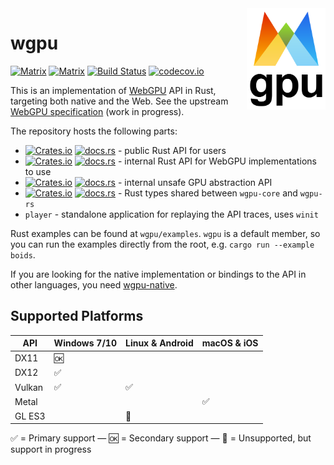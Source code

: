 <img align="right" width="25%" src="logo.png">

# wgpu

[![Matrix](https://img.shields.io/badge/Dev_Matrix-%23wgpu%3Amatrix.org-blueviolet.svg)](https://matrix.to/#/#wgpu:matrix.org) [![Matrix](https://img.shields.io/badge/User_Matrix-%23wgpu--users%3Amatrix.org-blueviolet.svg)](https://matrix.to/#/#wgpu-users:matrix.org)
[![Build Status](https://github.com/gfx-rs/wgpu/workflows/CI/badge.svg)](https://github.com/gfx-rs/wgpu/actions)
[![codecov.io](https://codecov.io/gh/gfx-rs/wgpu/branch/master/graph/badge.svg?token=84qJTesmeS)](https://codecov.io/gh/gfx-rs/wgpu)

This is an implementation of [WebGPU](https://www.w3.org/community/gpu/) API in Rust, targeting both native and the Web.
See the upstream [WebGPU specification](https://gpuweb.github.io/gpuweb/) (work in progress).

The repository hosts the following parts:

  - [![Crates.io](https://img.shields.io/crates/v/wgpu.svg?label=wgpu)](https://crates.io/crates/wgpu) [![docs.rs](https://docs.rs/wgpu/badge.svg)](https://docs.rs/wgpu/) - public Rust API for users
  - [![Crates.io](https://img.shields.io/crates/v/wgpu-core.svg?label=wgpu-core)](https://crates.io/crates/wgpu-core) [![docs.rs](https://docs.rs/wgpu-core/badge.svg)](https://docs.rs/wgpu-core/) - internal Rust API for WebGPU implementations to use
  - [![Crates.io](https://img.shields.io/crates/v/wgpu-hal.svg?label=wgpu-hal)](https://crates.io/crates/wgpu-hal) [![docs.rs](https://docs.rs/wgpu-hal/badge.svg)](https://docs.rs/wgpu-hal/) - internal unsafe GPU abstraction API
  - [![Crates.io](https://img.shields.io/crates/v/wgpu-types.svg?label=wgpu-types)](https://crates.io/crates/wgpu-types) [![docs.rs](https://docs.rs/wgpu-types/badge.svg)](https://docs.rs/wgpu-types/) - Rust types shared between `wgpu-core` and `wgpu-rs`
  - `player` - standalone application for replaying the API traces, uses `winit`

Rust examples can be found at `wgpu/examples`. `wgpu` is a default member, so you can run the examples directly from the root, e.g. `cargo run --example boids`.

If you are looking for the native implementation or bindings to the API in other languages, you need [wgpu-native](https://github.com/gfx-rs/wgpu-native).

## Supported Platforms

   API   |    Windows 7/10    |  Linux & Android   |    macOS & iOS     |
  -----  | ------------------ | ------------------ | ------------------ |
  DX11   | :ok:               |                    |                    |
  DX12   | :white_check_mark: |                    |                    |
  Vulkan | :white_check_mark: | :white_check_mark: |                    |
  Metal  |                    |                    | :white_check_mark: |
  GL ES3 |                    | :construction:     |                    |

:white_check_mark: = Primary support — :ok: = Secondary support — :construction: = Unsupported, but support in progress
